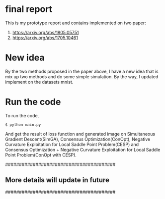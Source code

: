 # final report

This is my prototype report and contains implemented on two paper:
  1. https://arxiv.org/abs/1805.05751
  2. https://arxiv.org/abs/1705.10461

# New idea

By the two methods proposed in the paper above, I have a new idea that is mix up two methods and do some simple simulation. By the way, I updated implement on the datasets mnist.

# Run the code
To run the code, 

``` console
$ python main.py
```

And get the result of loss function and generated image on Simultaneous Gradient Descent(SimGA), Consensus Optimization(ConOpt), Negative Curvature Exploitation for Local Saddle Point Problem(CESP) and Consensus Optimization + Negative Curvature Exploitation for Local Saddle Point Problem(ConOpt with CESP).

########################################
## More details will update in future ##
########################################
